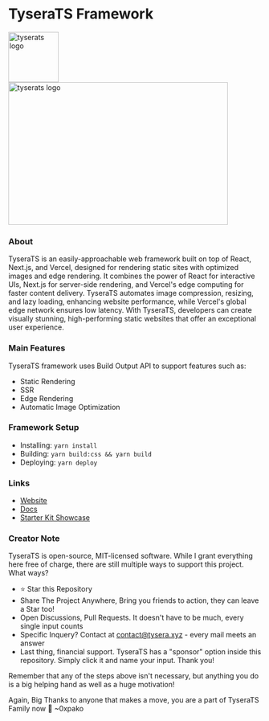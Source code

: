 # TyseraTS Framework

<img align="center" src="https://raw.githubusercontent.com/0xpako/TyseraTS/main/public/favicon256.png" alt="tyserats logo" height="100" width="100" />
<img align="center" src="https://raw.githubusercontent.com/0xpako/TyseraTS/main/public/TyseraScreenshot.jpg" alt="tyserats logo" height="284" width="437" />

### About

TyseraTS is an easily-approachable web framework built on top of React, Next.js, and Vercel, designed for rendering static sites with optimized images and edge rendering. It combines the power of React for interactive UIs, Next.js for server-side rendering, and Vercel's edge computing for faster content delivery. TyseraTS automates image compression, resizing, and lazy loading, enhancing website performance, while Vercel's global edge network ensures low latency. With TyseraTS, developers can create visually stunning, high-performing static websites that offer an exceptional user experience.

### Main Features

TyseraTS framework uses Build Output API to support features such as:

- Static Rendering
- SSR
- Edge Rendering 
- Automatic Image Optimization

### Framework Setup

- Installing: `yarn install`
- Building: `yarn build:css && yarn build` 
- Deploying: `yarn deploy` 

### Links

- [Website](https://tysera.0xpako.com/)
- [Docs](https://github.com/0xpako/TyseraTS)
- [Starter Kit Showcase](https://tyserats-beta.vercel.app/)

### Creator Note

TyseraTS is open-source, MIT-licensed software. While I grant everything here free of charge, there are still multiple ways to support this project. What ways?

- ⭐ Star this Repository
- Share The Project Anywhere, Bring you friends to action, they can leave a Star too!
- Open Discussions, Pull Requests. It doesn't have to be much, every single input counts
- Specific Inquery? Contact at contact@tysera.xyz - every mail meets an answer
- Last thing, financial support. TyseraTS has a "sponsor" option inside this repository. Simply click it and name your input. Thank you!

Remember that any of the steps above isn't necessary, but anything you do is a big helping hand as well as a huge motivation!

Again, Big Thanks to anyone that makes a move, you are a part of TyseraTS Family now 💙
~0xpako
